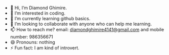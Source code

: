 - 👋 Hi, I’m Diamond Ghimire.
- 👀 I’m interested in coding.
- 🌱 I’m currently learning github basics.
- 💞️ I’m looking to collaborate with anyone who can help me learning.
- 📫 How to reach me? email: diamondghimire4141@gmail.com and mobile number: 986356671
- 😄 Pronouns: nothing
- ⚡ Fun fact: I am kind of introvert.

<!---
dghimirey/dghimirey is a ✨ special ✨ repository because its `README.md` (this file) appears on your GitHub profile.
You can click the Preview link to take a look at your changes.
--->
